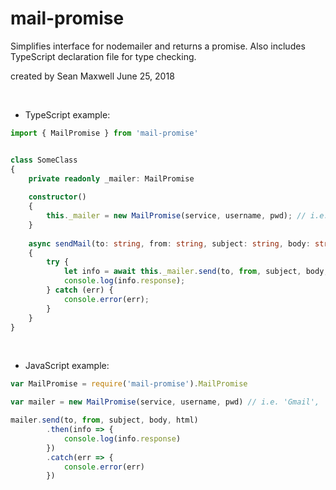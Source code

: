 # mail-promise
Simplifies interface for nodemailer and returns a promise. Also includes TypeScript declaration file 
for type checking.

created by Sean Maxwell June 25, 2018 


<br>



- TypeScript example:

```typescript
import { MailPromise } from 'mail-promise'


class SomeClass
{
    private readonly _mailer: MailPromise                
                    
    constructor()
    {
        this._mailer = new MailPromise(service, username, pwd); // i.e. 'Gmail', 'example@gmail.com', 'Password@1'
    }
    
    async sendMail(to: string, from: string, subject: string, body: string, html?: string, attachments?: Array<any>): Promise<void> 
    {
        try {
            let info = await this._mailer.send(to, from, subject, body, html, attachments); // html and attachments params are optional
            console.log(info.response);
        } catch (err) {
            console.error(err);
        }
    }
}
```            

<br>
            
  
- JavaScript example:

```JavaScript
var MailPromise = require('mail-promise').MailPromise

var mailer = new MailPromise(service, username, pwd) // i.e. 'Gmail', 'example@gmail.com', 'Password@1'

mailer.send(to, from, subject, body, html)
        .then(info => {
            console.log(info.response)
        })
        .catch(err => {
            console.error(err)
        })
```

<br>          

